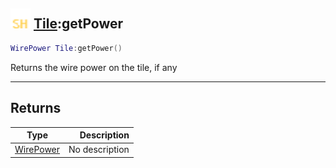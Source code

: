 ## <img src="../../.gitbook/assets/shared.png" width="32" height="32" /> [Tile](../tile/README.md):getPower

```lua
WirePower Tile:getPower()
```

Returns the wire power on the tile, if any

-----------------
## Returns

| Type   | Description |
| ------ | ----------: |
| [WirePower](../wirepower/README.md) | No description |
